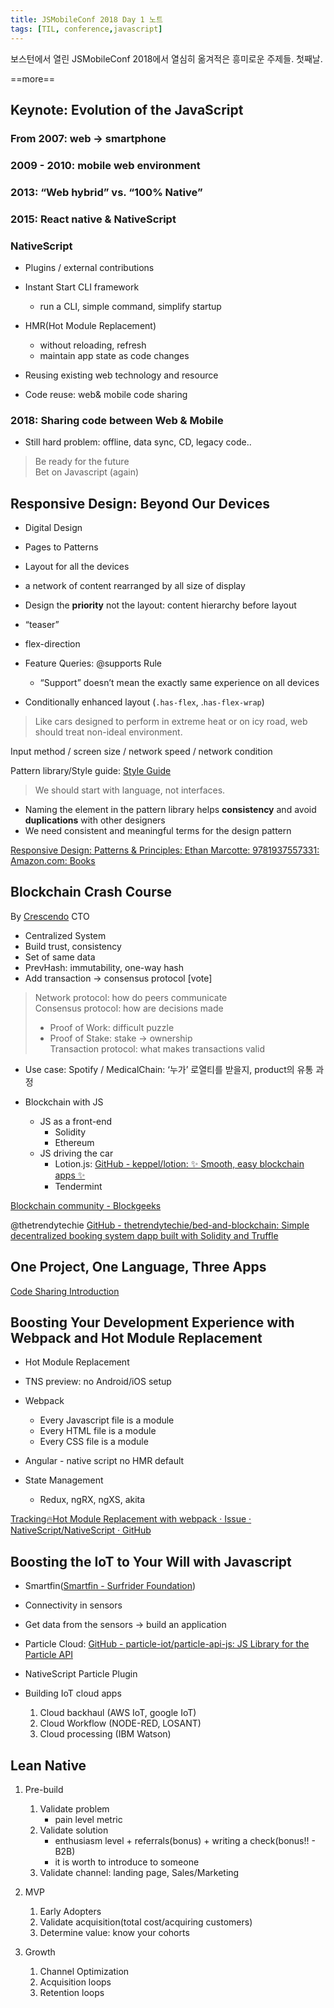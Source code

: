 ```yaml
---
title: JSMobileConf 2018 Day 1 노트 
tags: [TIL, conference,javascript]
---
```


보스턴에서 열린 JSMobileConf 2018에서 열심히 옮겨적은 흥미로운 주제들. 첫째날.

==more== 

## Keynote: Evolution of the JavaScript
### From 2007: web -> smartphone

### 2009 - 2010: mobile web environment

### 2013: “Web hybrid” vs. “100% Native”
### 2015: React native & NativeScript

### NativeScript
- Plugins / external contributions

- Instant Start CLI framework
	- run a CLI, simple command, simplify startup
- HMR(Hot Module Replacement)
	- without reloading, refresh
	- maintain app state as code changes
- Reusing existing web technology and resource
- Code reuse: web& mobile code sharing

### 2018: Sharing code between Web & Mobile
- Still hard problem: offline, data sync, CD, legacy code..

> Be ready for the future  
> Bet on Javascript (again)  

## Responsive Design: Beyond Our Devices
- Digital Design
- Pages to Patterns
- Layout for all the devices

- a network of content rearranged by all size of display
- Design the **priority** not the layout: content hierarchy before layout
- “teaser”
- flex-direction
- Feature Queries: @supports Rule
	- “Support” doesn’t mean the exactly same experience on all devices
- Conditionally enhanced layout (`.has-flex`, .`has-flex-wrap`)

> Like cars designed to perform in extreme heat or on icy road, web should treat non-ideal environment.  

Input method / screen size / network speed / network condition

Pattern library/Style guide: [Style Guide](https://www.starbucks.com/static/reference/styleguide/)

> We should start with language, not interfaces.  

- Naming the element in the pattern library helps **consistency** and avoid **duplications** with other designers
- We need consistent and meaningful terms for the design pattern

[Responsive Design: Patterns & Principles: Ethan Marcotte: 9781937557331: Amazon.com: Books](https://www.amazon.com/Responsive-Design-Principles-Ethan-Marcotte/dp/1937557332)

## Blockchain Crash Course
By [Crescendo](https://getcrescendo.co/) CTO

- Centralized System
- Build trust, consistency
- Set of same data
- PrevHash: immutability, one-way hash
- Add transaction -> consensus protocol [vote]

> Network protocol: how do peers communicate  
> Consensus protocol: how are decisions made  
> 	- Proof of Work: difficult puzzle  
> 	- Proof of Stake: stake -> ownership  
> Transaction protocol: what makes transactions valid  

- Use case: Spotify / MedicalChain: ‘누가’ 로열티를 받을지, product의 유통 과정

- Blockchain with JS
	- JS as a front-end
		- Solidity
		- Ethereum
	- JS driving the car
		- Lotion.js: [GitHub - keppel/lotion: ✨ Smooth, easy blockchain apps ✨](https://github.com/keppel/lotion)
		- Tendermint

[Blockchain community - Blockgeeks](https://blockgeeks.com/)

@thetrendytechie
[GitHub - thetrendytechie/bed-and-blockchain: Simple decentralized booking system dapp built with Solidity and Truffle](https://github.com/thetrendytechie/bed-and-blockchain)

## One Project, One Language, Three Apps
[Code Sharing Introduction](https://docs.nativescript.org/angular/code-sharing/intro)

## Boosting Your Development Experience with Webpack and Hot Module Replacement
- Hot Module Replacement
- TNS preview: no Android/iOS setup
- Webpack
	- Every Javascript file is a module
	- Every HTML file is a module
	- Every CSS file is a module

- Angular - native script no HMR default
- State Management
	- Redux, ngRX, ngXS, akita

[Tracking🔥Hot Module Replacement with webpack · Issue  · NativeScript/NativeScript · GitHub](https://github.com/NativeScript/NativeScript/issues/6398)

## Boosting the IoT to Your Will with Javascript
- Smartfin([Smartfin - Surfrider Foundation](https://www.surfrider.org/programs/smartfin))
- Connectivity in sensors
- Get data from the sensors -> build an application
- Particle Cloud: [GitHub - particle-iot/particle-api-js: JS Library for the Particle API](https://github.com/particle-iot/particle-api-js)
- NativeScript Particle Plugin

- Building IoT cloud apps
	1. Cloud backhaul (AWS IoT, google IoT)
	2. Cloud Workflow (NODE-RED, LOSANT)
	3. Cloud processing (IBM Watson)

## Lean Native
1. Pre-build
	1. Validate problem
		- pain level metric
	2. Validate solution
		- enthusiasm level + referrals(bonus) + writing a check(bonus!! - B2B)   
		- it is worth to introduce to someone
	3. Validate channel: landing page, Sales/Marketing

2. MVP
	1. Early Adopters
	2. Validate acquisition(total cost/acquiring customers)
	3. Determine value: know your cohorts

3. Growth
	1. Channel Optimization
	2. Acquisition loops
	3. Retention loops















